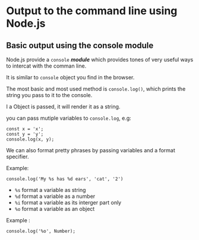 # Output to the command line using Node.js

## Basic output using the console module

Node.js provide a `console` ***module*** which provides tones of very useful ways to intercat with the comman line.

It is similar to `console` object you find in the browser.

The most basic and most used method is `console.log()`, which prints the string you pass to it to the console.

I a Object is passed, it will render it as a string.

you can pass mutiple variables to `console.log`, e.g:

```Js
const x = 'x';
const y = 'y';
console.log(x, y);
```

We can also format pretty phrases by passing variables and a format specifier.

Example:
```Js
console.log('My %s has %d ears', 'cat', '2')
```
  + `%s` format a variable as string
  + `%d` format a variable as a number 
  + `%i` format a variable as its interger part only
  + `%o` format a variable as an object

Example : 
```Js
console.log('%o', Number);
```




